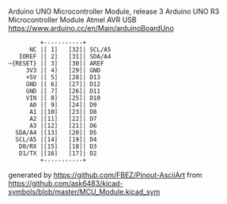 Arduino UNO Microcontroller Module, release 3
Arduino UNO R3 Microcontroller Module Atmel AVR USB
https://www.arduino.cc/en/Main/arduinoBoardUno


	         +-----------+
	      NC |[ 1]   [32]| SCL/A5
	   IOREF |[ 2]   [31]| SDA/A4
	~{RESET} |[ 3]   [30]| AREF
	     3V3 |[ 4]   [29]| GND
	     +5V |[ 5]   [28]| D13
	     GND |[ 6]   [27]| D12
	     GND |[ 7]   [26]| D11
	     VIN |[ 8]   [25]| D10
	      A0 |[ 9]   [24]| D9
	      A1 |[10]   [23]| D8
	      A2 |[11]   [22]| D7
	      A3 |[12]   [21]| D6
	  SDA/A4 |[13]   [20]| D5
	  SCL/A5 |[14]   [19]| D4
	   D0/RX |[15]   [18]| D3
	   D1/TX |[16]   [17]| D2
	         +-----------+


generated by https://github.com/FBEZ/Pinout-AsciiArt from https://github.com/ask6483/kicad-symbols/blob/master/MCU_Module.kicad_sym